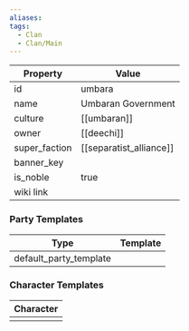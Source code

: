 ```yaml
---
aliases: 
tags:
  - Clan
  - Clan/Main
---
```


| Property      | Value                   |
| ------------- | ----------------------- |
| id            | umbara                  |
| name          | Umbaran Government      |
| culture       | [[umbaran]]             |
| owner         | [[deechi]]              |
| super_faction | [[separatist_alliance]] |
| banner_key    |                         |
| is_noble      | true                    |
| wiki link     |                         |

### Party Templates
| Type                   | Template |
| ---------------------- | -------- |
| default_party_template |          |

### Character Templates
| Character |
| :-------: |
|           |